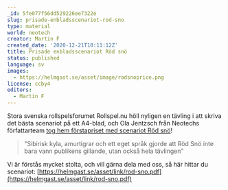 ```yaml
---
_id: 5fe077f56dd529226ee7322e
slug: prisade-enbladsscenariot-rod-sno
type: material
world: neotech
creator: Martin F
created_date: '2020-12-21T10:11:12Z'
title: Prisade enbladsscenariot Röd snö
status: published
language: sv
images:
  - https://helmgast.se/asset/image/rodsnoprice.png
license: ccby4
editors:
  - Martin F
---
```

Stora svenska rollspelsforumet Rollspel.nu höll nyligen en tävling i att skriva det bästa scenariot på ett A4-blad, och Ola Jentzsch från Neotechs författarteam [tog hem förstapriset med scenariot Röd snö](https://www.rollspel.nu/threads/vinnare-ettbladsscenarion-till-rollspel-p%C3%A5-svenska.76103/)!

> "Sibirisk kyla, amurtigrar och ett eget språk gjorde att Röd Snö inte bara vann publikens gillande, utan också hela tävlingen"

Vi är förstås mycket stolta, och vill gärna dela med oss, så här hittar du scenariot: [https://helmgast.se/asset/link/rod-sno.pdf](https://helmgast.se/asset/link/rod-sno.pdf)
